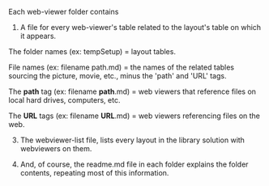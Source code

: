 Each web-viewer folder contains

1. A file for every web-viewer's table related to the layout's table on which it appears.  

  The folder names (ex: tempSetup) = layout tables.

  File names (ex: filename path.md) = the names of the related tables sourcing the picture, movie, etc., minus the 'path' and 'URL' tags.  

  The **path** tag (ex: filename **path**.md) = web viewers that reference files on local hard drives, computers, etc.

  The **URL** tags (ex: filename **URL**.md) = web viewers referencing files on the web.

3. The webviewer-list file, lists every layout in the library solution with webviewers on them.

2. And, of course, the readme.md file in each folder explains the folder contents, repeating most of this information.
